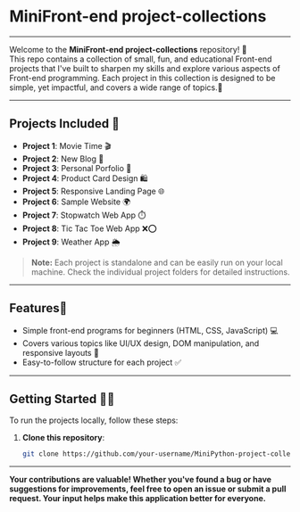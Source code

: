 # MiniFront-end project-collections

---

Welcome to the **MiniFront-end project-collections** repository! 🎉  
This repo contains a collection of small, fun, and educational Front-end projects that I've built to sharpen my skills and explore various aspects of Front-end programming. Each project in this collection is designed to be simple, yet impactful, and covers a wide range of topics.🚀

---

## Projects Included 📂

- **Project 1**: Movie Time 🎬
- **Project 2**: New Blog 📝
- **Project 3**: Personal Porfolio 👤 
- **Project 4**: Product Card Design 🛍️ 
- **Project 5**: Responsive Landing Page 🌐
- **Project 6**: Sample Website 🌍
- **Project 7**: Stopwatch Web App ⏱️
- **Project 8**: Tic Tac Toe Web App ❌⭕
- **Project 9**: Weather App 🌦️

  
> **Note:** Each project is standalone and can be easily run on your local machine. Check the individual project folders for detailed instructions.

---

## Features🌟

- Simple front-end programs for beginners (HTML, CSS, JavaScript) 💻
- Covers various topics like UI/UX design, DOM manipulation, and responsive layouts 📱
- Easy-to-follow structure for each project ✅

---

## Getting Started 🏃‍♂️

To run the projects locally, follow these steps:

1. **Clone this repository**:
   ```bash
   git clone https://github.com/your-username/MiniPython-project-collections.git
   
---

**Your contributions are valuable! Whether you've found a bug or have suggestions for improvements, feel free to open an issue or submit a pull request. Your input helps make this application better for everyone.** 
